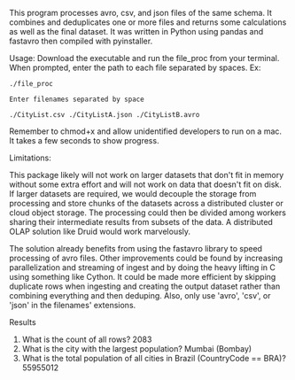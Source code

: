 
This program processes avro, csv, and json files of the same schema.  It combines and deduplicates one or more files and returns some calculations as well as the final dataset.  It was written in Python using pandas and fastavro then compiled with pyinstaller.
	
Usage: Download the executable and run the file_proc from your terminal.  When prompted, enter the path to each file separated by spaces.  Ex:
  
  `./file_proc` 
  
  `Enter filenames separated by space`
  
  `./CityList.csv ./CityListA.json ./CityListB.avro`
 
Remember to chmod+x and allow unidentified developers to run on a mac. It takes a few seconds to show progress.

Limitations:
  
This package likely will not work on larger datasets that don't fit in memory without some extra effort and will not work on data that doesn't fit on disk.  If larger datasets are required, we would decouple the storage from processing and store chunks of the datasets across a distributed cluster or cloud object storage.  The processing could then be divided among workers sharing their intermediate results from subsets of the data.  A distributed OLAP solution like Druid would work marvelously.   

The solution already benefits from using the fastavro library to speed processing of avro files.  Other improvements could be found by increasing parallelization and streaming of ingest and by doing the heavy lifting in C using something like Cython. It could be made more efficient by skipping duplicate rows when ingesting and creating the output dataset rather than combining everything and then deduping. Also, only use 'avro', 'csv', or 'json' in the filenames' extensions.
		

Results
1. What is the count of all rows? 2083
2. What is the city with the largest population? Mumbai (Bombay)
3. What is the total population of all cities in Brazil (CountryCode == BRA)? 55955012
